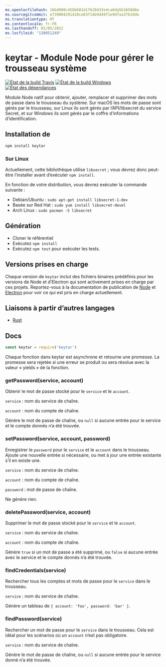 ```yaml
---
ms.openlocfilehash: 16bd908c458b681d1f628433e4ca6da5b1658d6e
ms.sourcegitcommit: e739004291428ce83f14b9d49f1e9dfaa3762dde
ms.translationtype: HT
ms.contentlocale: fr-FR
ms.lasthandoff: 02/05/2022
ms.locfileid: "138051249"
---
```

# <a name="keytar---node-module-to-manage-system-keychain"></a>keytar - Module Node pour gérer le trousseau système

[![État de la build Travis ](https://travis-ci.org/atom/node-keytar.svg?branch=master)](https://travis-ci.org/atom/node-keytar)
[![État de la build Windows](https://ci.appveyor.com/api/projects/status/github/atom/node-keytar?svg=true)](https://ci.appveyor.com/project/Atom/node-keytar)
[![État des dépendances](https://david-dm.org/atom/node-keytar.svg)](https://david-dm.org/atom/node-keytar)

Module Node natif pour obtenir, ajouter, remplacer et supprimer des mots de passe dans le trousseau du système. Sur macOS les mots de passe sont gérés par le trousseau, sur Linux ils sont gérés par l’API/libsecret du service Secret, et sur Windows ils sont gérés par le coffre d’informations d’identification.

## <a name="installing"></a>Installation de

```sh
npm install keytar
```

### <a name="on-linux"></a>Sur Linux

Actuellement, cette bibliothèque utilise `libsecret` ; vous devrez donc peut-être l’installer avant d’exécuter `npm install`.

En fonction de votre distribution, vous devrez exécuter la commande suivante :

* Debian/Ubuntu : `sudo apt-get install libsecret-1-dev`
* Basée sur Red Hat : `sudo yum install libsecret-devel`
* Arch Linux : `sudo pacman -S libsecret`

## <a name="building"></a>Génération

  * Cloner le référentiel
  * Exécutez `npm install`
  * Exécutez `npm test` pour exécuter les tests.

## <a name="supported-versions"></a>Versions prises en charge

Chaque version de `keytar` inclut des fichiers binaires prédéfinis pour les versions de Node et d’Electron qui sont activement prises en charge par ces projets. Reportez-vous à la documentation de publication de [Node](https://github.com/nodejs/Release) et [Electron](https://electronjs.org/docs/tutorial/support) pour voir ce qui est pris en charge actuellement.

## <a name="bindings-from-other-languages"></a>Liaisons à partir d’autres langages

- [Rust](https://crates.io/crates/keytar)

## <a name="docs"></a>Docs

```javascript
const keytar = require('keytar')
```

Chaque fonction dans keytar est asynchrone et retourne une promesse. La promesse sera rejetée si une erreur se produit ou sera résolue avec la valeur « yields » de la fonction.

### <a name="getpasswordservice-account"></a>getPassword(service, account)

Obtenir le mot de passe stocké pour le `service` et le `account`.

`service` : nom du service de chaîne.

`account` : nom du compte de chaîne.

Génère le mot de passe de chaîne, ou `null` si aucune entrée pour le service et le compte donnés n’a été trouvée.

### <a name="setpasswordservice-account-password"></a>setPassword(service, account, password)

Enregistrer le `password` pour le `service` et le `account` dans le trousseau. Ajoute une nouvelle entrée si nécessaire, ou met à jour une entrée existante s’il en existe une.

`service` : nom du service de chaîne.

`account` : nom du compte de chaîne.

`password` : mot de passe de chaîne.

Ne génère rien.

### <a name="deletepasswordservice-account"></a>deletePassword(service, account)

Supprimer le mot de passe stocké pour le `service` et le `account`.

`service` : nom du service de chaîne.

`account` : nom du compte de chaîne.

Génère `true` si un mot de passe a été supprimé, ou `false` si aucune entrée avec le service et le compte donnés n’a été trouvée.

### <a name="findcredentialsservice"></a>findCredentials(service)

Rechercher tous les comptes et mots de passe pour le `service` dans le trousseau.

`service` : nom du service de chaîne.

Génère un tableau de `{ account: 'foo', password: 'bar' }`.

### <a name="findpasswordservice"></a>findPassword(service)

Rechercher un mot de passe pour le `service` dans le trousseau. Cela est idéal pour les scénarios où un `account` n’est pas obligatoire.

`service` : nom du service de chaîne.

Génère le mot de passe de chaîne, ou `null` si aucune entrée pour le service donné n’a été trouvée.

